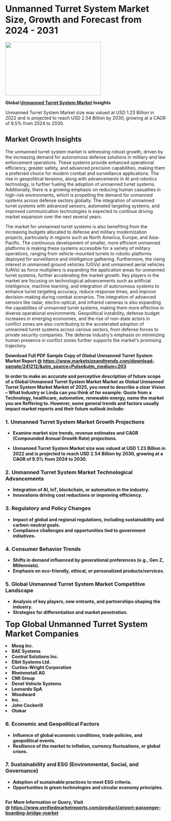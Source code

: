 <H1>Unmanned Turret System Market Size, Growth and Forecast from 2024 - 2031</H1><img class="aligncenter size-medium wp-image-584254" src="https://thirdeyenews.in/wp-content/uploads/2024/09/Global-Market-Research-300x168.jpeg" alt="" width="300" height="168" /><p><strong>Global&nbsp;<a href="https://www.marketsizeandtrends.com/download-sample/241212/&amp;utm_source=Pulse&amp;utm_medium=203">Unmanned Turret System Market</a> Insights</strong></p><p>Unmanned Turret System Market size was valued at USD 1.23 Billion in 2022 and is projected to reach USD 2.54 Billion by 2030, growing at a CAGR of 9.5% from 2024 to 2030.</p><p><h2>Market Growth Insights</h2> <p>The unmanned turret system market is witnessing robust growth, driven by the increasing demand for autonomous defense solutions in military and law enforcement operations. These systems provide enhanced operational efficiency, greater safety, and advanced precision capabilities, making them a preferred choice for modern combat and surveillance applications. The rise in geopolitical tensions, along with advancements in AI and robotics technology, is further fueling the adoption of unmanned turret systems. Additionally, there is a growing emphasis on reducing human casualties in high-risk environments, which is propelling the demand for unmanned systems across defense sectors globally. The integration of unmanned turret systems with advanced sensors, automated targeting systems, and improved communication technologies is expected to continue driving market expansion over the next several years.</p> <p><strong></strong></p> <p>The market for unmanned turret systems is also benefiting from the increasing budgets allocated to defense and military modernization projects, particularly in regions such as North America, Europe, and Asia-Pacific. The continuous development of smaller, more efficient unmanned platforms is making these systems accessible for a variety of military operations, ranging from vehicle-mounted turrets to robotic platforms deployed for surveillance and intelligence gathering. Furthermore, the rising interest in unmanned ground vehicles (UGVs) and unmanned aerial vehicles (UAVs) as force multipliers is expanding the application areas for unmanned turret systems, further accelerating the market growth. Key players in the market are focusing on technological advancements such as artificial intelligence, machine learning, and integration of autonomous systems to enhance turret targeting accuracy, reduce response times, and improve decision-making during combat scenarios. The integration of advanced sensors like radar, electro-optical, and infrared cameras is also expanding the capabilities of unmanned turret systems, making them more effective in diverse operational environments. Geopolitical instability, defense budget increases in emerging economies, and the rise of non-state actors in conflict zones are also contributing to the accelerated adoption of unmanned turret systems across various sectors, from defense forces to private security companies. The defense industry’s emphasis on minimizing human presence in conflict zones further supports the market's promising trajectory. <p><strong></p><p><span class=""><strong>Download Full PDF Sample Copy of Global Unmanned Turret System Market Report</strong> @ <a href="https://www.marketsizeandtrends.com/download-sample/241212/&amp;utm_source=Pulse&amp;utm_medium=203" target="_blank">https://www.marketsizeandtrends.com/download-sample/241212/&amp;utm_source=Pulse&amp;utm_medium=203</a></span></p><p>In order to make an accurate and perceptive description of future scope of a Global&nbsp;Unmanned Turret System Market Market as Global&nbsp;Unmanned Turret System Market Market of 2025, you need to describe a clear Vision &ndash; What Industry or Linda can you think of for example: Quote from a Technology, healthcare, automotive, renewable energy, name the market you are Reffering to. However, some general trends and factors usually impact market reports and their future outlook include:</p><h3>1.&nbsp;<strong>Unmanned Turret System Market Growth Projections</strong></h3><ul><li>Examine market size trends, revenue estimates and CAGR (Compounded Annual Growth Rate) projections.</li><li><p>Unmanned Turret System Market size was valued at USD 1.23 Billion in 2022 and is projected to reach USD 2.54 Billion by 2030, growing at a CAGR of 9.5% from 2024 to 2030.</p></li></ul><h3>2.&nbsp;<strong>Unmanned Turret System Market Technological Advancements</strong></h3><ul><li>Integration of AI, IoT, blockchain, or automation in the industry.</li><li>Innovations driving cost reductions or improving efficiency.</li></ul><h3>3.&nbsp;<strong>Regulatory and Policy Changes</strong></h3><ul><li>Impact of global and regional regulations, including sustainability and carbon-neutral goals.</li><li>Compliance challenges and opportunities tied to government initiatives.</li></ul><h3>4.&nbsp;<strong>Consumer Behavior Trends</strong></h3><ul><li>Shifts in demand influenced by generational preferences (e.g., Gen Z, Millennials).</li><li>Emphasis on eco-friendly, ethical, or personalized products/services.</li></ul><h3>5.&nbsp;<strong>Global Unmanned Turret System Market Competitive Landscape</strong></h3><ul><li>Analysis of key players, new entrants, and partnerships shaping the industry.</li><li>Strategies for differentiation and market penetration.</li></ul><p data-pm-slice="1 1 []"><span style="color: inherit; font-family: inherit; font-size: 25px;">Top Global Unmanned Turret System Market Companies</span></p><div class="" data-test-id=""><p><li>Moog Inc.</li><li> BAE Systems</li><li> Control Solutions Inc.</li><li> Elbit Systems Ltd.</li><li> Curtiss-Wright Corporation</li><li> Rheinmetall AG</li><li> CMI Group</li><li> Denel Vehicle Systems</li><li> Leonardo SpA</li><li> Woodward</li><li> Inc.</li><li> John Cockerill</li><li> Otokar</li></p></div><h3>6.&nbsp;<strong>Economic and Geopolitical Factors</strong></h3><ul><li>Influence of global economic conditions, trade policies, and geopolitical events.</li><li>Resilience of the market to inflation, currency fluctuations, or global crises.</li></ul><h3>7.&nbsp;<strong>Sustainability and ESG (Environmental, Social, and Governance)</strong></h3><ul><li>Adoption of sustainable practices to meet ESG criteria.</li><li>Opportunities in green technologies and circular economy principles.</li></ul><h2><strong style="font-size: 14px;">For More Information or Query, Visit @&nbsp;</strong><a style="background-color: #ffffff; font-size: 14px;" href="https://www.marketsizeandtrends.com/report/unmanned-turret-system-market/" target="_blank">https://www.verifiedmarketreports.com/product/airport-passenger-boarding-bridge-market</a></h2>
